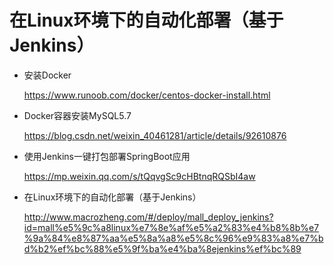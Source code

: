 # 在Linux环境下的自动化部署（基于Jenkins）

- 安装Docker

  https://www.runoob.com/docker/centos-docker-install.html
  
- Docker容器安装MySQL5.7
  
  https://blog.csdn.net/weixin_40461281/article/details/92610876

- 使用Jenkins一键打包部署SpringBoot应用

  https://mp.weixin.qq.com/s/tQqvgSc9cHBtnqRQSbI4aw

- 在Linux环境下的自动化部署（基于Jenkins）

  http://www.macrozheng.com/#/deploy/mall_deploy_jenkins?id=mall%e5%9c%a8linux%e7%8e%af%e5%a2%83%e4%b8%8b%e7%9a%84%e8%87%aa%e5%8a%a8%e5%8c%96%e9%83%a8%e7%bd%b2%ef%bc%88%e5%9f%ba%e4%ba%8ejenkins%ef%bc%89
